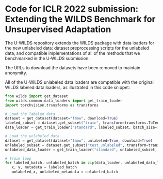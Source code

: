 # Code for ICLR 2022 submission: Extending the WILDS Benchmark for Unsupervised Adaptation

The U-WILDS repository extends the WILDS package with data loaders for the new unlabeled data;
dataset preprocessing scripts for the unlabeled data;
and compatible implementations of all of the methods that we benchmarked in the U-WILDS submission.

The URLs to download the datasets have been removed to maintain anonymity.

All of the U-WILDS unlabeled data loaders are compatible with the original WILDS labeled data
loaders, as illustrated in this code snippet:
```py
from wilds import get_dataset
from wilds.common.data_loaders import get_train_loader
import torchvision.transforms as transforms

# Load the labeled data
dataset = get_dataset(dataset="fmow", download=True)
labeled_subset = dataset.get_subset("train", transform=transforms.ToTensor())
data_loader = get_train_loader("standard", labeled_subset, batch_size=16)

# Load the unlabeled data
dataset = get_dataset(dataset="fmow", unlabeled=True, download=True)
unlabeled_subset = dataset.get_subset("test_unlabeled", transform=transforms.ToTensor())
unlabeled_data_loader = get_train_loader("standard", unlabeled_subset, batch_size=64)

# Train loop
for labeled_batch, unlabeled_batch in zip(data_loader, unlabeled_data_loader):
   x, y, metadata = labeled_batch
   unlabeled_x, unlabeled_metadata = unlabeled_batch
```
